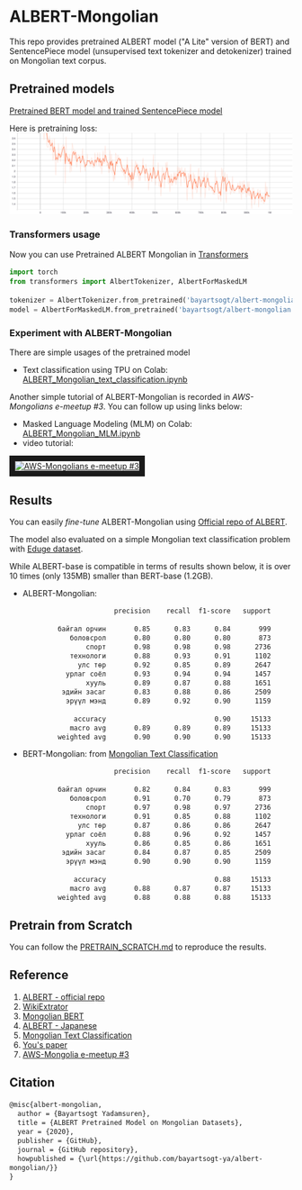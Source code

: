 # ALBERT-Mongolian
This repo provides pretrained ALBERT model ("A Lite" version of BERT) and SentencePiece model (unsupervised text tokenizer and detokenizer) trained on Mongolian text corpus.

## Pretrained models
[Pretrained BERT model and trained SentencePiece model](https://huggingface.co/bayartsogt/albert-mongolian)

Here is pretraining loss:
![Pretraining Loss](./images/loss.svg)

### Transformers usage
Now you can use Pretrained ALBERT Mongolian in [Transformers](https://github.com/huggingface/transformers)
```python
import torch
from transformers import AlbertTokenizer, AlbertForMaskedLM

tokenizer = AlbertTokenizer.from_pretrained('bayartsogt/albert-mongolian')
model = AlbertForMaskedLM.from_pretrained('bayartsogt/albert-mongolian')
```

### Experiment with ALBERT-Mongolian
There are simple usages of the pretrained model

* Text classification using TPU on Colab: [ALBERT_Mongolian_text_classification.ipynb](https://github.com/bayartsogt-ya/ml-tutorials/blob/master/ALBERT_Mongolian_text_classification.ipynb)

Another simple tutorial of ALBERT-Mongolian is recorded in *AWS-Mongolians e-meetup #3*. 
You can follow up using links below:
* Masked Language Modeling (MLM) on Colab: [ALBERT_Mongolian_MLM.ipynb](https://github.com/bayartsogt-ya/ml-tutorials/blob/master/ALBERT_Mongolian_MLM.ipynb)
* video tutorial:

<a href="http://www.youtube.com/watch?feature=player_embedded&v=m-iVftIlRyU&t=6215s
" target="_parent"><img src="http://img.youtube.com/vi/m-iVftIlRyU/0.jpg" 
alt="AWS-Mongolians e-meetup #3" width="240" height="180" border="10" /></a>

## Results

You can easily *fine-tune* ALBERT-Mongolian using [Official repo of ALBERT](https://github.com/google-research/albert).

The model also evaluated on a simple Mongolian text classification problem with [Eduge dataset](https://github.com/tugstugi/mongolian-nlp/blob/master/datasets/eduge.csv.gz).

While ALBERT-base is compatible in terms of results shown below, it is over 10 times (only 135MB) smaller than BERT-base (1.2GB).

* ALBERT-Mongolian:
```
                          precision    recall  f1-score   support

            байгал орчин       0.85      0.83      0.84       999
               боловсрол       0.80      0.80      0.80       873
                   спорт       0.98      0.98      0.98      2736
               технологи       0.88      0.93      0.91      1102
                 улс төр       0.92      0.85      0.89      2647
              урлаг соёл       0.93      0.94      0.94      1457
                   хууль       0.89      0.87      0.88      1651
             эдийн засаг       0.83      0.88      0.86      2509
              эрүүл мэнд       0.89      0.92      0.90      1159

                accuracy                           0.90     15133
               macro avg       0.89      0.89      0.89     15133
            weighted avg       0.90      0.90      0.90     15133
```

* BERT-Mongolian: from [Mongolian Text Classification](https://github.com/sharavsambuu/mongolian-text-classification)
```
                          precision    recall  f1-score   support

            байгал орчин       0.82      0.84      0.83       999
               боловсрол       0.91      0.70      0.79       873
                   спорт       0.97      0.98      0.97      2736
               технологи       0.91      0.85      0.88      1102
                 улс төр       0.87      0.86      0.86      2647
              урлаг соёл       0.88      0.96      0.92      1457
                   хууль       0.86      0.85      0.86      1651
             эдийн засаг       0.84      0.87      0.85      2509
              эрүүл мэнд       0.90      0.90      0.90      1159

                accuracy                           0.88     15133
               macro avg       0.88      0.87      0.87     15133
            weighted avg       0.88      0.88      0.88     15133
```

## Pretrain from Scratch
You can follow the [PRETRAIN_SCRATCH.md](./PRETRAIN_SCRATCH.md) to reproduce the results.

## Reference
1. [ALBERT - official repo](https://github.com/google-research/albert)
2. [WikiExtrator](https://github.com/attardi/wikiextractor)
3. [Mongolian BERT](https://github.com/tugstugi/mongolian-bert)
4. [ALBERT - Japanese](https://github.com/alinear-corp/albert-japanese)
5. [Mongolian Text Classification](https://github.com/sharavsambuu/mongolian-text-classification)
6. [You's paper](https://arxiv.org/abs/1904.00962)
7. [AWS-Mongolia e-meetup #3](https://www.youtube.com/watch?v=m-iVftIlRyU)

## Citation
```
@misc{albert-mongolian,
  author = {Bayartsogt Yadamsuren},
  title = {ALBERT Pretrained Model on Mongolian Datasets},
  year = {2020},
  publisher = {GitHub},
  journal = {GitHub repository},
  howpublished = {\url{https://github.com/bayartsogt-ya/albert-mongolian/}}
}
```
